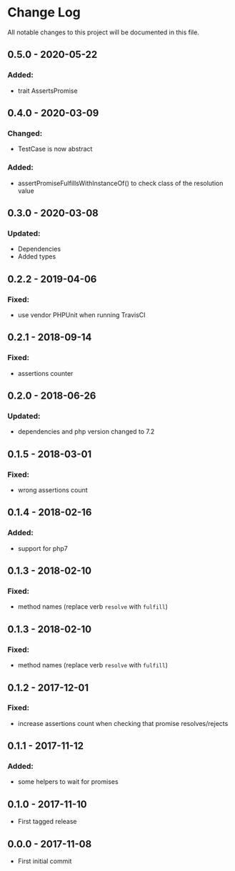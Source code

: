 # Change Log
All notable changes to this project will be documented in this file.

## 0.5.0 - 2020-05-22
### Added:
 - trait AssertsPromise

## 0.4.0 - 2020-03-09
### Changed:
 - TestCase is now abstract 
### Added:
 - assertPromiseFulfillsWithInstanceOf() to check class of the resolution value 

## 0.3.0 - 2020-03-08
### Updated:
 - Dependencies
 - Added types

## 0.2.2 - 2019-04-06
### Fixed:
 - use vendor PHPUnit when running TravisCI

## 0.2.1 - 2018-09-14
### Fixed:
 - assertions counter

## 0.2.0 - 2018-06-26
### Updated:
 - dependencies and php version changed to 7.2

## 0.1.5 - 2018-03-01
### Fixed:
 - wrong assertions count

## 0.1.4 - 2018-02-16
### Added:
 -  support for php7

## 0.1.3 - 2018-02-10 
### Fixed:
 - method names (replace verb `resolve` with `fulfill`)

## 0.1.3 - 2018-02-10 
### Fixed:
 - method names (replace verb `resolve` with `fulfill`)

## 0.1.2 - 2017-12-01
### Fixed:
 - increase assertions count when checking that promise resolves/rejects

## 0.1.1 - 2017-11-12
### Added:
 - some helpers to wait for promises

## 0.1.0 - 2017-11-10
- First tagged release

## 0.0.0 - 2017-11-08
- First initial commit 
